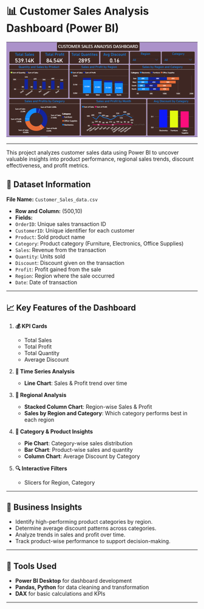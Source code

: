 # 📊 Customer Sales Analysis Dashboard (Power BI)

<!-- Profile Banner GIF -->
<p align="center">
  <img src="https://github.com/SENARUL-2S/Customer-Sales-Analysis-Dashboard-Power-BI/blob/main/Sales Analysis Dashboard.png" width="900" height ="250" alt="Coding gif"/>
</p>

---

This project analyzes customer sales data using Power BI to uncover valuable insights into product performance, regional sales trends, discount effectiveness, and profit metrics.

## 📁 Dataset Information

**File Name:** `Customer_Sales_data.csv` 
- **Row and Column:** (500,10)
- **Fields:**
- `OrderID`: Unique sales transaction ID
- `CustomerID`: Unique identifier for each customer
- `Product`: Sold product name
- `Category`: Product category (Furniture, Electronics, Office Supplies)
- `Sales`: Revenue from the transaction
- `Quantity`: Units sold
- `Discount`: Discount given on the transaction
- `Profit`: Profit gained from the sale
- `Region`: Region where the sale occurred
- `Date`: Date of transaction

---

## 📈 Key Features of the Dashboard

1. **💰 KPI Cards**
   - Total Sales
   - Total Profit
   - Total Quantity
   - Average Discount

2. **📆 Time Series Analysis**
   - **Line Chart**: Sales & Profit trend over time

3. **📍 Regional Analysis**
   - **Stacked Column Chart**: Region-wise Sales & Profit
   - **Sales by Region and Category**: Which category performs best in each region

4. **🧾 Category & Product Insights**
   - **Pie Chart**: Category-wise sales distribution
   - **Bar Chart**: Product-wise sales and quantity
   - **Column Chart**: Average Discount by Category

5. **🔍 Interactive Filters**
   - Slicers for Region, Category

---

## 🎯 Business Insights

- Identify high-performing product categories by region.
- Determine average discount patterns across categories.
- Analyze trends in sales and profit over time.
- Track product-wise performance to support decision-making.

---

## 🧰 Tools Used

- **Power BI Desktop** for dashboard development
- **Pandas, Python** for data cleaning and transformation
- **DAX** for basic calculations and KPIs

---

